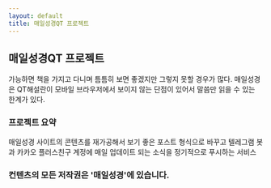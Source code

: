 ```yaml
---
layout: default
title: 매일성경QT 프로젝트
---
```


## 매일성경QT 프로젝트

가능하면 책을 가지고 다니며 틈틈히 보면 좋겠지만 그렇지 못할 경우가 많다.
매일성경은 QT해설란이 모바일 브라우저에서 보이지 않는 단점이 있어서 말씀만 읽을 수 있는 한계가 있다. 

### 프로젝트 요약

매일성경 사이트의 콘텐츠를 재가공해서 보기 좋은 포스트 형식으로 바꾸고
텔레그램 봇과 카카오 플러스친구 계정에 매일 업데이트 되는 소식을 정기적으로 푸시하는 서비스


### 컨텐츠의 모든 저작권은 '매일성경'에 있습니다. 
